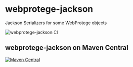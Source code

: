 # webprotege-jackson
Jackson Serializers for some WebProtege objects


![webprotege-jackson CI](https://github.com/protegeproject/webprotege-jackson/actions/workflows/ci.yaml/badge.svg)


## webprotege-jackson on Maven Central

[![Maven Central](https://maven-badges.herokuapp.com/maven-central/edu.stanford.protege/webprotege-jackson/badge.svg)](https://maven-badges.herokuapp.com/maven-central/edu.stanford.protege/webprotege-jackson)
